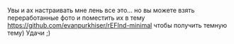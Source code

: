 Увы и ах настраивать мне лень все это... но вы можете взять переработанные фото и поместить их в тему https://github.com/evanpurkhiser/rEFInd-minimal чтобы получить темную тему) Удачи ;)
